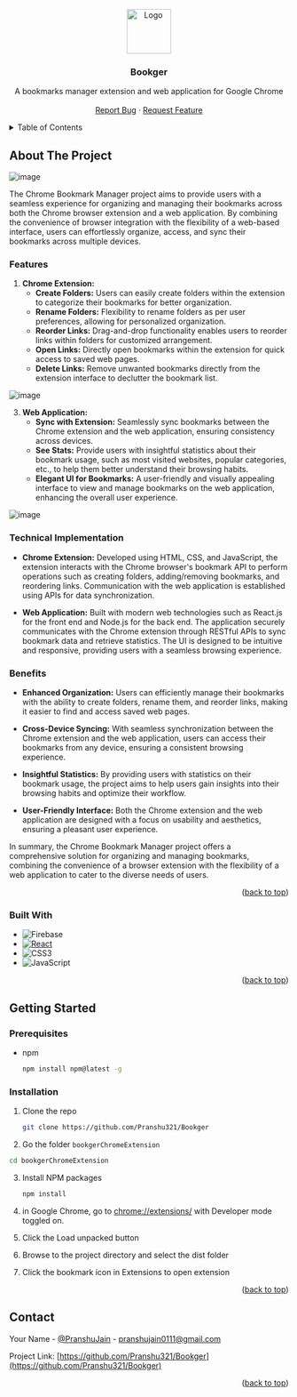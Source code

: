 <div align="center">
  <a href="https://github.com/Pranshu321/Bookger">
    <img src="https://github.com/Pranshu321/Bookger/assets/86917304/dcfe0a74-5061-401e-ab35-a56dbb071cf4" alt="Logo" width="80" height="80">
  </a>

<h3 align="center">Bookger</h3>

  <p align="center">
    A bookmarks manager extension and web application for Google Chrome
    <br />    
    <br />    
    <a href="https://github.com/Pranshu321/Bookger/issues">Report Bug</a>
    ·
    <a href="https://github.com/Pranshu321/Bookger/issues">Request Feature</a>
  </p>
</div>



<!-- TABLE OF CONTENTS -->
<details>
  <summary>Table of Contents</summary>
  <ol>
    <li>
      <a href="#about-the-project">About The Project</a>
      <ul>
        <li><a href="#built-with">Built With</a></li>
      </ul>
    </li>
    <li>
      <a href="#getting-started">Getting Started</a>
      <ul>        
        <li><a href="#installation">Installation</a></li>
      </ul>
    </li>
    <li><a href="#usage">Usage</a></li>    
    <li><a href="#contributing">Contributing</a></li>
    <li><a href="#contact">Contact</a></li>
  </ol>
</details>



<!-- ABOUT THE PROJECT -->
## About The Project

![image](https://github.com/Pranshu321/Bookger/assets/86917304/54f0d6ce-b464-47a4-ae5f-21f5bb76dc0c)

The Chrome Bookmark Manager project aims to provide users with a seamless experience for organizing and managing their bookmarks across both the Chrome browser extension and a web application. By combining the convenience of browser integration with the flexibility of a web-based interface, users can effortlessly organize, access, and sync their bookmarks across multiple devices.

### Features

1. **Chrome Extension:**
   - **Create Folders:** Users can easily create folders within the extension to categorize their bookmarks for better organization.
   - **Rename Folders:** Flexibility to rename folders as per user preferences, allowing for personalized organization.
   - **Reorder Links:** Drag-and-drop functionality enables users to reorder links within folders for customized arrangement.
   - **Open Links:** Directly open bookmarks within the extension for quick access to saved web pages.
   - **Delete Links:** Remove unwanted bookmarks directly from the extension interface to declutter the bookmark list.

![image](https://github.com/Pranshu321/Bookger/assets/86917304/6a7694f9-9854-48b3-b25f-09d27e327836)



3. **Web Application:**
   - **Sync with Extension:** Seamlessly sync bookmarks between the Chrome extension and the web application, ensuring consistency across devices.
   - **See Stats:** Provide users with insightful statistics about their bookmark usage, such as most visited websites, popular categories, etc., to help them better understand their browsing habits.
   - **Elegant UI for Bookmarks:** A user-friendly and visually appealing interface to view and manage bookmarks on the web application, enhancing the overall user experience.

  ![image](https://github.com/Pranshu321/Bookger/assets/86917304/d201f5fd-543b-465e-a968-1b55ac4d2fd6)


### Technical Implementation

- **Chrome Extension:** Developed using HTML, CSS, and JavaScript, the extension interacts with the Chrome browser's bookmark API to perform operations such as creating folders, adding/removing bookmarks, and reordering links. Communication with the web application is established using APIs for data synchronization.
  
- **Web Application:** Built with modern web technologies such as React.js for the front end and Node.js for the back end. The application securely communicates with the Chrome extension through RESTful APIs to sync bookmark data and retrieve statistics. The UI is designed to be intuitive and responsive, providing users with a seamless browsing experience.

### Benefits

- **Enhanced Organization:** Users can efficiently manage their bookmarks with the ability to create folders, rename them, and reorder links, making it easier to find and access saved web pages.
  
- **Cross-Device Syncing:** With seamless synchronization between the Chrome extension and the web application, users can access their bookmarks from any device, ensuring a consistent browsing experience.

- **Insightful Statistics:** By providing users with statistics on their bookmark usage, the project aims to help users gain insights into their browsing habits and optimize their workflow.

- **User-Friendly Interface:** Both the Chrome extension and the web application are designed with a focus on usability and aesthetics, ensuring a pleasant user experience.

In summary, the Chrome Bookmark Manager project offers a comprehensive solution for organizing and managing bookmarks, combining the convenience of a browser extension with the flexibility of a web application to cater to the diverse needs of users.

<p align="right">(<a href="#readme-top">back to top</a>)</p>



### Built With

* ![Firebase](https://img.shields.io/badge/firebase-a08021?style=for-the-badge&logo=firebase&logoColor=ffcd34)
* [![React][React.js]][React-url]
* ![CSS3](https://img.shields.io/badge/css3-%231572B6.svg?style=for-the-badge&logo=css3&logoColor=white)
* ![JavaScript](https://img.shields.io/badge/javascript-%23323330.svg?style=for-the-badge&logo=javascript&logoColor=%23F7DF1E)

<p align="right">(<a href="#readme-top">back to top</a>)</p>



<!-- GETTING STARTED -->
## Getting Started


### Prerequisites


* npm
  ```sh
  npm install npm@latest -g
  ```

### Installation

1. Clone the repo
   
   ```sh
   git clone https://github.com/Pranshu321/Bookger
   ```
   
2. Go the folder `bookgerChromeExtension`

```sh
cd bookgerChromeExtension
```

3. Install NPM packages
   
   ```sh
   npm install
   ```
  
4. in Google Chrome, go to [chrome://extensions/](chrome://extensions/) with Developer mode toggled on.
5. Click the Load unpacked button
6. Browse to the project directory and select the dist folder
7. Click the bookmark icon in Extensions to open extension


<p align="right">(<a href="#readme-top">back to top</a>)</p>


<!-- CONTACT -->
## Contact

Your Name - [@PranshuJain](https://www.linkedin.com/in/pranshu32) - pranshujain0111@gmail.com

Project Link: [https://github.com/Pranshu321/Bookger](https://github.com/Pranshu321/Bookger)

<p align="right">(<a href="#readme-top">back to top</a>)</p>






<!-- MARKDOWN LINKS & IMAGES -->
<!-- https://www.markdownguide.org/basic-syntax/#reference-style-links -->

[linkedin-shield]: https://img.shields.io/badge/-LinkedIn-black.svg?style=for-the-badge&logo=linkedin&colorB=555
[linkedin-url]: https://www.linkedin.com/in/pranshu32
[product-screenshot]: public/img/screenshot.png
[React.js]: https://img.shields.io/badge/React-20232A?style=for-the-badge&logo=react&logoColor=61DAFB
[React-url]: https://reactjs.org/

